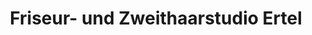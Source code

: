 ---
title: "Friseur- und Zweithaarstudio Ertel"
url: /weissenfels/friseur-und-zweithaarstudio-ertel/
shop: Friseur
---